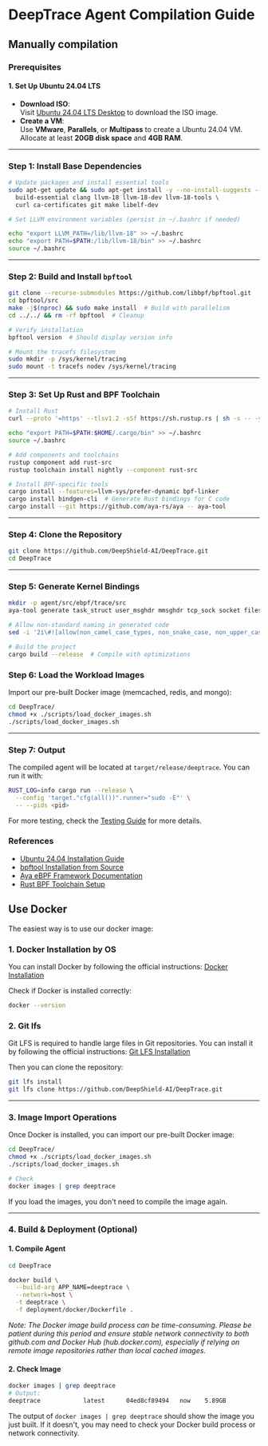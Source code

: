 # DeepTrace Agent Compilation Guide

## Manually compilation

### Prerequisites
#### 1. Set Up Ubuntu 24.04 LTS
- **Download ISO**:  
  Visit [Ubuntu 24.04 LTS Desktop](https://ubuntu.com/download/desktop)  to download the ISO image.  
- **Create a VM**:  
  Use **VMware**, **Parallels**, or **Multipass** to create a Ubuntu 24.04 VM. Allocate at least **20GB disk space** and **4GB RAM**.  

---

### Step 1: Install Base Dependencies
```bash
# Update packages and install essential tools
sudo apt-get update && sudo apt-get install -y --no-install-suggests --no-install-recommends \
  build-essential clang llvm-18 llvm-18-dev llvm-18-tools \
  curl ca-certificates git make libelf-dev

# Set LLVM environment variables (persist in ~/.bashrc if needed)

echo "export LLVM_PATH=/lib/llvm-18" >> ~/.bashrc
echo "export PATH=$PATH:/lib/llvm-18/bin" >> ~/.bashrc
source ~/.bashrc
```

---

### Step 2: Build and Install `bpftool`
```bash
git clone --recurse-submodules https://github.com/libbpf/bpftool.git
cd bpftool/src
make -j$(nproc) && sudo make install  # Build with parallelism 
cd ../../ && rm -rf bpftool  # Cleanup

# Verify installation
bpftool version  # Should display version info 

# Mount the tracefs filesystem
sudo mkdir -p /sys/kernel/tracing
sudo mount -t tracefs nodev /sys/kernel/tracing
```

---

### Step 3: Set Up Rust and BPF Toolchain
```bash
# Install Rust
curl --proto '=https' --tlsv1.2 -sSf https://sh.rustup.rs | sh -s -- -y --default-toolchain=stable

echo "export PATH=$PATH:$HOME/.cargo/bin" >> ~/.bashrc
source ~/.bashrc

# Add components and toolchains
rustup component add rust-src
rustup toolchain install nightly --component rust-src

# Install BPF-specific tools
cargo install --features=llvm-sys/prefer-dynamic bpf-linker
cargo install bindgen-cli  # Generate Rust bindings for C code 
cargo install --git https://github.com/aya-rs/aya -- aya-tool
```

---

### Step 4: Clone the Repository
```bash
git clone https://github.com/DeepShield-AI/DeepTrace.git
cd DeepTrace
```

---

### Step 5: Generate Kernel Bindings
```bash
mkdir -p agent/src/ebpf/trace/src
aya-tool generate task_struct user_msghdr mmsghdr tcp_sock socket files_struct > agent/src/ebpf/trace/src/vmlinux.rs

# Allow non-standard naming in generated code
sed -i '2i\#![allow(non_camel_case_types, non_snake_case, non_upper_case_globals, dead_code, unnecessary_transmutes)]' agent/src/ebpf/trace/src/vmlinux.rs

# Build the project
cargo build --release  # Compile with optimizations 
```

### Step 6: Load the Workload Images
Import our pre-built Docker image (memcached, redis, and mongo):
```bash
cd DeepTrace/
chmod +x ./scripts/load_docker_images.sh
./scripts/load_docker_images.sh
```
---

### Step 7: Output

The compiled agent will be located at `target/release/deeptrace`. You can run it with:
```bash
RUST_LOG=info cargo run --release \
  --config 'target."cfg(all())".runner="sudo -E"' \
  -- --pids <pid>
```

For more testing, check the [Testing Guide](../tests/README.md) for more details.

### References
- [Ubuntu 24.04 Installation Guide](https://ubuntu.com/download/desktop)   
- [bpftool Installation from Source](https://99rdp.com/mastering-ebpf-how-to-install-bpftool-in-linux)   
- [Aya eBPF Framework Documentation](https://github.com/aya-rs/aya)   
- [Rust BPF Toolchain Setup](https://github.com/aya-rs/bpf-linker)   

## Use Docker

The easiest way is to use our docker image:

### 1. Docker Installation by OS

You can install Docker by following the official instructions: [Docker Installation](https://docs.docker.com/get-started/get-docker/)

Check if Docker is installed correctly:
```bash
docker --version
```

### 2. Git lfs

Git LFS is required to handle large files in Git repositories. You can install it by following the official instructions: [Git LFS Installation](https://git-lfs.com/)

Then you can clone the repository:
```bash
git lfs install
git lfs clone https://github.com/DeepShield-AI/DeepTrace.git
```

---

### 3. Image Import Operations

Once Docker is installed, you can import our pre-built Docker image:
```bash
cd DeepTrace/
chmod +x ./scripts/load_docker_images.sh
./scripts/load_docker_images.sh

# Check
docker images | grep deeptrace
```
If you load the images, you don't need to compile the image again.

---  

### 4. Build & Deployment (Optional)

#### 1. **Compile Agent**
```bash
cd DeepTrace

docker build \
  --build-arg APP_NAME=deeptrace \
  --network=host \
  -t deeptrace \
  -f deployment/docker/Dockerfile .
```

_Note: The Docker image build process can be time-consuming. Please be patient during this period and ensure stable network connectivity to both github.com and Docker Hub (hub.docker.com), especially if relying on remote image repositories rather than local cached images._

#### 2. **Check Image**
```bash
docker images | grep deeptrace
# Output:
deeptrace            latest      04ed8cf89494   now    5.89GB
```
The output of `docker images | grep deeptrace` should show the image you just built. If it doesn't, you may need to check your Docker build process or network connectivity.